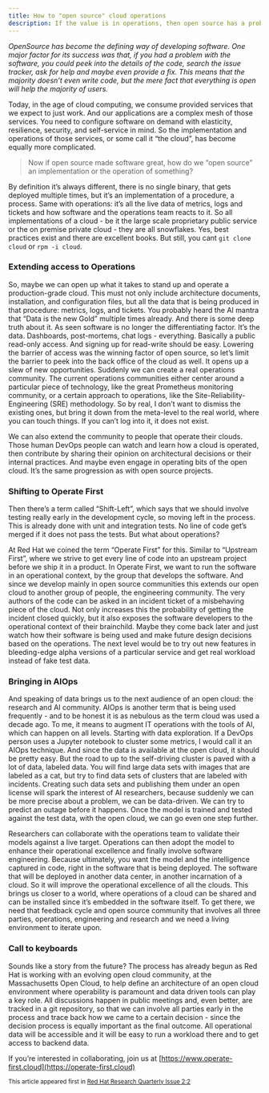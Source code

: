 ```yaml
---
title: How to "open source" cloud operations
description: If the value is in operations, then open source has a problem
---
```


*OpenSource has become the defining way of developing software. One major factor for its success was that, if you had a problem with the software, you could peek into the details of the code, search the issue tracker, ask for help and maybe even provide a fix. This means that the majority doesn’t even write code, but the mere fact that everything is open will help the majority of users.*

Today, in the age of cloud computing, we consume provided services that we expect to just work. And our applications are a complex mesh of those services. You need to configure software on demand with elasticity, resilience, security, and self-service in mind. So the implementation and operations of those services, or some call it “the cloud”, has become equally more complicated.

> Now if open source made software great, how do we “open source” an implementation or the operation of something? 

By definition it’s always different, there is no single binary, that gets deployed multiple times, but it’s an implementation of a procedure, a process. Same with operations: it’s all the live data of metrics, logs and tickets and how software and the operations team reacts to it. So all implementations of a cloud - be it the large scale proprietary public service or the on premise private cloud - they are all snowflakes. Yes, best practices exist and there are excellent books. But still, you cant `git clone cloud` or `rpm -i cloud`.

### Extending access to Operations
So, maybe we can open up what it takes to stand up and operate a production-grade cloud. This must not only include architecture documents, installation, and configuration files, but all the data that is being produced in that procedure: metrics, logs, and tickets. You probably heard the AI mantra that “Data is the new Gold” multiple times already. And there is some deep truth about it. As seen software is no longer the differentiating factor. It’s the data. Dashboards, post-mortems, chat logs - everything. Basically a public read-only access. And signing up for read-write should be easy. Lowering the barrier of access was the winning factor of open source, so let’s limit the barrier to peek into the back office of the cloud as well. It opens up a slew of new opportunities. Suddenly we can create a real operations community. The current operations communities either center around a particular piece of technology, like the great Prometheus monitoring community, or a certain approach to operations, like the Site-Reliability-Engineering (SRE) methodology. So by real, I don’t want to dismiss the existing ones, but bring it down from the meta-level to the real world, where you can touch things. If you can’t log into it, it does not exist.

We can also extend the community to people that operate their clouds. Those human DevOps people can watch and learn how a cloud is operated, then contribute by sharing their opinion on architectural decisions or their internal practices. And maybe even engage in operating bits of the open cloud. It’s the same progression as with open source projects.

### Shifting to Operate First
Then there’s a term called “Shift-Left”, which says that we should involve testing really early in the development cycle, so moving left in the process. This is already done with unit and integration tests. No line of code get’s merged if it does not pass the tests. But what about operations?

At Red Hat we coined the term “Operate First” for this. Similar to “Upstream First”, where we strive to get every line of code into an upstream project before we ship it in a product. In Operate First, we want to run the software in an operational context, by the group that develops the software. And since we develop mainly in open source communities this extends our open cloud to another group of people, the engineering community. The very authors of the code can be asked in an incident ticket of a misbehaving piece of the cloud. Not only increases this the probability of getting the incident closed quickly, but it also exposes the software developers to the operational context of their brainchild. Maybe they come back later and just watch how their software is being used and make future design decisions based on the operations. The next level would be to try out new features in bleeding-edge alpha versions of a particular service and get real workload instead of fake test data. 

### Bringing in AIOps
And speaking of data brings us to the next audience of an open cloud:  the research and AI community. AIOps is another term that is being used frequently - and to be honest it is as nebulous as the term cloud was used a decade ago. To me, it means to augment IT operations with the tools of AI, which can happen on all levels. Starting with data exploration. If a DevOps person uses a Jupyter notebook to cluster some metrics, I would call it an AIOps technique. And since the data is available at the open cloud, it should be pretty easy.  But the road to up to the self-driving cluster is paved with a lot of data, labeled data. You will find large data sets with images that are labeled as a cat, but try to find data sets of clusters that are labeled with incidents. Creating such data sets and publishing them under an open license will spark the interest of AI researchers, because suddenly we can be more precise about a problem, we can be data-driven. We can try to predict an outage before it happens. Once the model is trained and tested against the test data, with the open cloud, we can go even one step further. 

Researchers can collaborate with the operations team to validate their models against a live target. Operations can then adopt the model to enhance their operational excellence and finally involve software engineering. Because ultimately, you want the model and the intelligence captured in code, right in the software that is being deployed. The software that will be deployed in another data center, in another incarnation of a cloud. So it will improve the operational excellence of all the clouds. This brings us closer to a world, where operations of a cloud can be shared and can be installed since it’s embedded in the software itself. To get there, we need that feedback cycle and open source community that involves all three parties, operations, engineering and research and we need a living environment to iterate upon.

### Call to keyboards
Sounds like a story from the future? The process has already begun as Red Hat is working with an evolving open cloud community, at the Massachusetts Open Cloud, to help define an architecture of an open cloud environment where operability is paramount and data driven tools can play a key role. All discussions happen in public meetings and, even better, are tracked in a git repository, so that we can involve all parties early in the process and trace back how we came to a certain decision - since the decision process is equally important as the final outcome. All operational data will be accessible and it will be easy to run a workload there and to get access to backend data. 

If you’re interested in collaborating, join us at [https://www.operate-first.cloud](https://operate-first.cloud)

<small>
This article appeared first in <a href="https://research.redhat.com/research-quarterly-2-2/">Red Hat Research Quarterly Issue 2:2</a>
<small>

